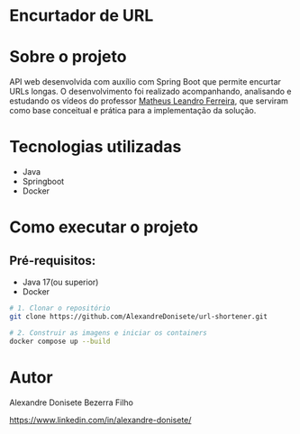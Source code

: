 # Encurtador de URL

# Sobre o projeto
API web desenvolvida com auxílio  com Spring Boot que permite encurtar URLs longas.
O desenvolvimento foi realizado acompanhando, analisando e estudando os vídeos do professor [Matheus Leandro Ferreira](https://www.youtube.com/@matheuslf), que serviram como base conceitual e prática para a implementação da solução.

# Tecnologias utilizadas
- Java
- Springboot
- Docker

# Como executar o projeto

## Pré-requisitos:
- Java 17(ou superior)
- Docker 

```bash
# 1. Clonar o repositório
git clone https://github.com/AlexandreDonisete/url-shortener.git

# 2. Construir as imagens e iniciar os containers
docker compose up --build

```

# Autor

Alexandre Donisete Bezerra Filho

https://www.linkedin.com/in/alexandre-donisete/
